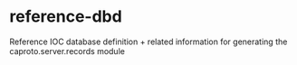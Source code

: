 # reference-dbd
Reference IOC database definition + related information for generating the caproto.server.records module
